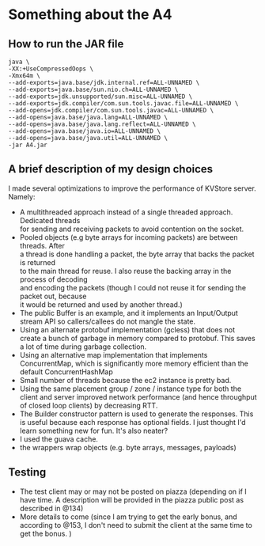 # Something about the A4

## How to run the JAR file

``` shell
java \
-XX:+UseCompressedOops \
-Xmx64m \
--add-exports=java.base/jdk.internal.ref=ALL-UNNAMED \
--add-exports=java.base/sun.nio.ch=ALL-UNNAMED \
--add-exports=jdk.unsupported/sun.misc=ALL-UNNAMED \
--add-exports=jdk.compiler/com.sun.tools.javac.file=ALL-UNNAMED \
--add-opens=jdk.compiler/com.sun.tools.javac=ALL-UNNAMED \
--add-opens=java.base/java.lang=ALL-UNNAMED \
--add-opens=java.base/java.lang.reflect=ALL-UNNAMED \
--add-opens=java.base/java.io=ALL-UNNAMED \
--add-opens=java.base/java.util=ALL-UNNAMED \
-jar A4.jar
```

## A brief description of my design choices  

I made several optimizations to improve the performance of KVStore server. Namely:  

- A multithreaded approach instead of a single threaded approach. Dedicated threads  
for sending and receiving packets to avoid contention on the socket.  
- Pooled objects (e.g byte arrays for incoming packets) are between threads. After  
a thread is done handling a packet, the byte array that backs the packet is returned  
to the main thread for reuse. I also reuse the backing array in the process of decoding  
and encoding the packets (though I could not reuse it for sending the packet out, because  
it would be returned and used by another thread.)  
- The public Buffer is an example, and it implements an Input/Output stream API so callers/callees 
do not mangle the state.   
- Using an alternate protobuf implementation (gcless) that does not create a bunch of
garbage in memory compared to protobuf. This saves a lot of time during garbage collection.  
- Using an alternative map implementation that implements ConcurrentMap, which is 
significantly more memory efficient than the default ConcurrentHashMap
- Small number of threads because the ec2 instance is pretty bad.  
- Using the same placement group / zone / instance type for both the client and server improved network
performance (and hence throughput of closed loop clients) by decreasing RTT.  
- The Builder constructor pattern is used to generate the responses. This is useful because
each response has optional fields. I just thought I'd learn something new for fun. It's also neater?  
- I used the guava cache.  
- the wrappers wrap objects (e.g. byte arrays, messages, payloads)  

## Testing
- The test client may or may not be posted on piazza (depending on if I have time.
A description will be provided in the piazza public post as described in @134)
- More details to come (since I am trying to get the early bonus, and according
 to @153, I don't need to submit the client at the same time to get the bonus. )
